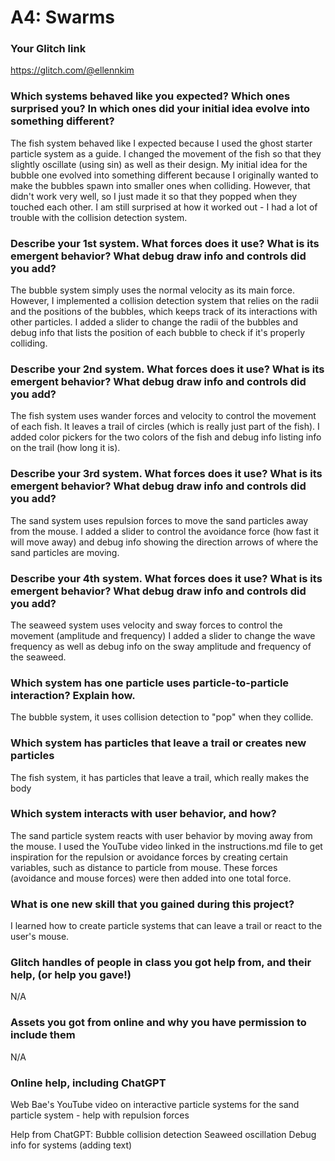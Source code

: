 # A4: Swarms

### Your Glitch link

https://glitch.com/@ellennkim

### Which systems behaved like you expected? Which ones surprised you? In which ones did your initial idea evolve into something different?

The fish system behaved like I expected because I used the ghost starter particle system as a guide.
I changed the movement of the fish so that they slightly oscillate (using sin) as well as their design.
My initial idea for the bubble one evolved into something different because I originally wanted to make the bubbles spawn into smaller ones when colliding.
However, that didn't work very well, so I just made it so that they popped when they touched each other.
I am still surprised at how it worked out - I had a lot of trouble with the collision detection system.

### Describe your 1st system. What forces does it use? What is its emergent behavior? What debug draw info and controls did you add?
The bubble system simply uses the normal velocity as its main force.
However, I implemented a collision detection system that relies on the radii and the positions of the bubbles, which keeps track of its interactions with other particles.
I added a slider to change the radii of the bubbles and debug info that lists the position of each bubble to check if it's properly colliding.

### Describe your 2nd system. What forces does it use? What is its emergent behavior? What debug draw info and controls did you add?
The fish system uses wander forces and velocity to control the movement of each fish.
It leaves a trail of circles (which is really just part of the fish).
I added color pickers for the two colors of the fish and debug info listing info on the trail (how long it is).

### Describe your 3rd system. What forces does it use? What is its emergent behavior? What debug draw info and controls did you add?
The sand system uses repulsion forces to move the sand particles away from the mouse.
I added a slider to control the avoidance force (how fast it will move away) and debug info showing the direction arrows of where the sand particles are moving. 

### Describe your 4th system. What forces does it use? What is its emergent behavior? What debug draw info and controls did you add?
The seaweed system uses velocity and sway forces to control the movement (amplitude and frequency)
I added a slider to change the wave frequency as well as debug info on the sway amplitude and frequency of the seaweed.

### Which system has one particle uses particle-to-particle interaction? Explain how.

The bubble system, it uses collision detection to "pop" when they collide.

### Which system has particles that leave a trail or creates new particles

The fish system, it has particles that leave a trail, which really makes the body

### Which system interacts with user behavior, and how?

The sand particle system reacts with user behavior by moving away from the mouse.
I used the YouTube video linked in the instructions.md file to get inspiration for the repulsion or avoidance forces by creating certain variables, such as distance to particle from mouse.
These forces (avoidance and mouse forces) were then added into one total force.

### What is one new skill that you gained during this project?

I learned how to create particle systems that can leave a trail or react to the user's mouse.

### Glitch handles of people in class you got help from, and their help, (or help you gave!)

N/A

### Assets you got from online and why you have permission to include them

N/A

### Online help, including ChatGPT 

Web Bae's YouTube video on interactive particle systems for the sand particle system - help with repulsion forces

Help from ChatGPT:
Bubble collision detection
Seaweed oscillation
Debug info for systems (adding text)